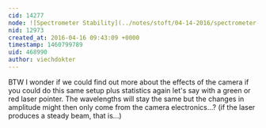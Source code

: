 ```yaml
---
cid: 14277
node: ![Spectrometer Stability](../notes/stoft/04-14-2016/spectrometer-stability)
nid: 12973
created_at: 2016-04-16 09:43:09 +0000
timestamp: 1460799789
uid: 468990
author: viechdokter
---
```


BTW I wonder if we could find out more about the effects of the camera if you could do this same setup plus statistics again let's say with a green or red laser pointer. The wavelengths will stay the same but the changes in amplitude might then only come from the camera electronics...? (if the laser produces a steady beam, that is...)